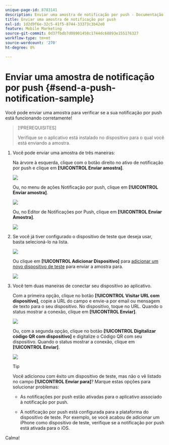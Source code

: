 ```yaml
---
unique-page-id: 8783141
description: Enviar uma amostra de notificação por push - Documentação do Marketo - Documentação do produto
title: Enviar uma amostra de notificação por push
exl-id: 1d2d9f6e-32c5-41f5-8744-33373c3b42e0
feature: Mobile Marketing
source-git-commit: 0d37fbdb7d08901458c1744dc68893e155176327
workflow-type: tm+mt
source-wordcount: '270'
ht-degree: 0%

---
```


# Enviar uma amostra de notificação por push {#send-a-push-notification-sample}

Você pode enviar uma amostra para verificar se a sua notificação por push está funcionando corretamente!

>[!PREREQUISITES]
>
>Verifique se o aplicativo está instalado no dispositivo para o qual você está enviando a amostra.

1. Você pode enviar uma amostra de três maneiras:

   Na árvore à esquerda, clique com o botão direito no ativo de notificação por push e clique em **[!UICONTROL Enviar amostra]**.

   ![](assets/image2015-7-13-11-3a26-3a15.png)

   Ou, no menu de ações Notificação por push, clique em **[!UICONTROL Enviar amostra]**.

   ![](assets/image2015-7-13-11-3a28-3a37.png)

   Ou, no Editor de Notificações por Push, clique em **[!UICONTROL Enviar Amostra]**.

   ![](assets/image2015-7-20-13-3a29-3a3.png)

1. Se você já tiver configurado o dispositivo de teste que deseja usar, basta selecioná-lo na lista.

   ![](assets/image2015-7-29-8-3a25-3a17.png)

   Ou clique em **[!UICONTROL Adicionar Dispositivo]** para [adicionar um novo dispositivo de teste](/help/marketo/product-docs/mobile-marketing/push-notifications/adding-a-new-test-device.md) para enviar a amostra para.

   ![](assets/image2015-7-13-11-3a34-3a21.png)

1. Você tem duas maneiras de conectar seu dispositivo ao aplicativo.

   Com a primeira opção, clique no botão **[!UICONTROL Visitar URL com dispositivo]**, copie a URL do campo e envie-a por email ou mensagem de texto para o seu dispositivo. No dispositivo, toque no URL. Quando o status mostrar a conexão, clique em **[!UICONTROL Enviar]**.

   ![](assets/image2015-7-29-8-3a29-3a18.png)

   Ou, com a segunda opção, clique no botão **[!UICONTROL Digitalizar código QR com dispositivo]** e digitalize o Código QR com seu dispositivo. Quando o status mostrar a conexão, clique em **[!UICONTROL Enviar]**.

   ![](assets/image2015-7-29-8-3a31-3a20.png)

   >[!TIP]
   >
   >Você adicionou com êxito um dispositivo de teste, mas não o vê listado no campo **[!UICONTROL Enviar para]**? Marque estas opções para solucionar problemas:
   >
   >* As notificações por push estão ativadas para o aplicativo associado à notificação por push.
   >
   >* A notificação por push está configurada para a plataforma do dispositivo de teste. Por exemplo, se você acabou de adicionar um iPhone como dispositivo de teste, verifique se a notificação por push está ativada para o iOS.

Calma!
